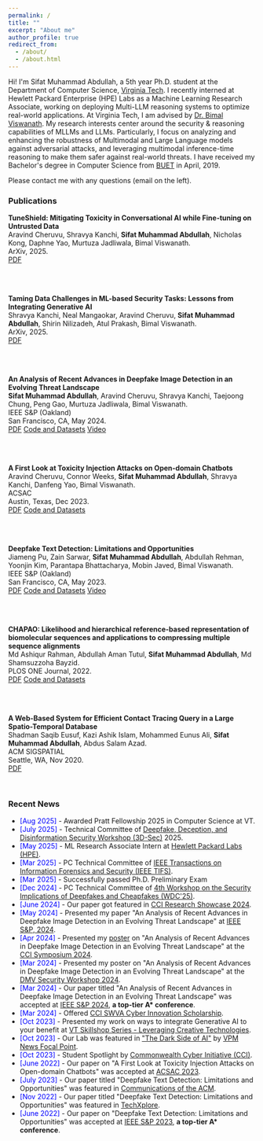 ```yaml
---
permalink: /
title: ""
excerpt: "About me"
author_profile: true
redirect_from: 
  - /about/
  - /about.html
---
```

<head>
<link rel="stylesheet" href="https://cdn.jsdelivr.net/npm/bootstrap@4.3.1/dist/css/bootstrap.min.css" integrity="sha384-ggOyR0iXCbMQv3Xipma34MD+dH/1fQ784/j6cY/iJTQUOhcWr7x9JvoRxT2MZw1T" crossorigin="anonymous">
</head>


Hi! I'm Sifat Muhammad Abdullah, a 5th year Ph.D. student at the Department of Computer Science, [Virginia Tech](https://cs.vt.edu/). I recently interned at Hewlett Packard Enterprise (HPE) Labs as a Machine Learning Research Associate, working on deploying Multi-LLM reasoning systems to optimize real-world applications. At Virginia Tech, I am advised by [Dr. Bimal Viswanath](https://people.cs.vt.edu/vbimal/). My research interests center around the security & reasoning capabilities of MLLMs and LLMs. Particularly, I focus on analyzing and enhancing the robustness of Multimodal and Large Language models against adversarial attacks, and leveraging multimodal inference-time reasoning to make them safer against real-world threats. I have received my Bachelor's degree in Computer Science from [BUET](https://cse.buet.ac.bd/) in April, 2019. 

Please contact me with any questions (email on the left).


<div>
<h3>Publications</h3>

<b>TuneShield: Mitigating Toxicity in Conversational AI while Fine-tuning on Untrusted Data</b>
<br>Aravind Cheruvu, Shravya Kanchi, <b>Sifat Muhammad Abdullah</b>, Nicholas Kong, Daphne Yao, Murtuza Jadliwala, Bimal Viswanath.
<br>ArXiv, 2025.
<br>
<a href="https://arxiv.org/abs/2507.05660" class="btn-sm btn-success text-decoration-none">PDF</a>

<br>
<br>

<b>Taming Data Challenges in ML-based Security Tasks: Lessons from Integrating Generative AI</b>
<br>Shravya Kanchi, Neal Mangaokar, Aravind Cheruvu, <b>Sifat Muhammad Abdullah</b>, Shirin Nilizadeh, Atul Prakash, Bimal Viswanath.
<br>ArXiv, 2025.
<br>
<a href="https://arxiv.org/abs/2507.06092" class="btn-sm btn-success text-decoration-none">PDF</a>

<br>
<br>

<b>An Analysis of Recent Advances in Deepfake Image Detection in an Evolving Threat Landscape</b>
<br><b>Sifat Muhammad Abdullah</b>, Aravind Cheruvu, Shravya Kanchi, Taejoong Chung, Peng Gao, Murtuza Jadliwala, Bimal Viswanath.
<br>IEEE S&P (Oakland) 
<br>San Francisco, CA, May 2024.
<br>
<a href="https://arxiv.org/abs/2404.16212" class="btn-sm btn-success text-decoration-none">PDF</a>
<a href="https://github.com/secml-lab-vt/EvolvingThreat-DeepfakeImageDetect" class="btn-sm btn-danger text-decoration-none">Code and Datasets</a>
<a href="https://www.youtube.com/watch?v=Eg8Qb3zXdD4" class="btn-sm btn-primary text-decoration-none">Video</a>

<br>
<br>

<b>A First Look at Toxicity Injection Attacks on Open-domain Chatbots</b> 
<br>Aravind Cheruvu, Connor Weeks, <b>Sifat Muhammad Abdullah</b>, Shravya Kanchi, Danfeng Yao, Bimal Viswanath.
<br>ACSAC
<br>Austin, Texas, Dec 2023.
<br>
<a href="https://dl.acm.org/doi/pdf/10.1145/3627106.3627122" class="btn-sm btn-success text-decoration-none">PDF</a>
<a href="https://github.com/secml-lab-vt/Chatbot-Toxicity-Injection" class="btn-sm btn-danger text-decoration-none">Code and Datasets</a>

<br>
<br>

<b>Deepfake Text Detection: Limitations and Opportunities</b>
<br>Jiameng Pu, Zain Sarwar, <b>Sifat Muhammad Abdullah</b>, Abdullah Rehman, Yoonjin Kim, Parantapa Bhattacharya, Mobin Javed, Bimal Viswanath.
<br>IEEE S&P (Oakland) 
<br>San Francisco, CA, May 2023.
<br>
<a href="https://arxiv.org/abs/2210.09421" class="btn-sm btn-success text-decoration-none">PDF</a>
<a href="https://github.com/jmpu/DeepfakeTextDetection" class="btn-sm btn-danger text-decoration-none">Code and Datasets</a>
<a href="https://www.youtube.com/watch?v=UEjWBVc85tc" class="btn-sm btn-primary text-decoration-none">Video</a>

<br>
<br>

<b>CHAPAO: Likelihood and hierarchical reference-based representation of biomolecular sequences and applications to compressing multiple sequence alignments</b> 
<br>Md Ashiqur Rahman, Abdullah Aman Tutul, <b>Sifat Muhammad Abdullah</b>, Md Shamsuzzoha Bayzid.
<br>PLOS ONE Journal, 2022.
<br>
<a href="https://journals.plos.org/plosone/article?id=10.1371/journal.pone.0265360" class="btn-sm btn-success text-decoration-none">PDF</a> 
<a href="https://github.com/ashiq24/CHAPAO" class="btn-sm btn-danger text-decoration-none">Code and Datasets</a>

<br>
<br>

<b>A Web-Based System for Efficient Contact Tracing Query in a Large Spatio-Temporal Database</b>
<br>Shadman Saqib Eusuf, Kazi Ashik Islam, Mohammed Eunus Ali, <b>Sifat Muhammad Abdullah</b>, Abdus Salam Azad.
<br>ACM SIGSPATIAL
<br>Seattle, WA, Nov 2020.
<br>
<a href="https://dl.acm.org/doi/10.1145/3397536.3422350" class="btn-sm btn-success text-decoration-none">PDF</a>

</div>

<br>

<div>
<h3>Recent News</h3>
<ul>
  <li><span style="color:Blue"> [Aug 2025] </span> - Awarded Pratt Fellowship 2025 in Computer Science at VT.</li>
  <li><span style="color:Blue"> [July 2025] </span> - Technical Committee of <a href="https://sites.google.com/view/3d-sec2025/home">Deepfake, Deception, and Disinformation Security Workshop (3D-Sec)</a> 2025.</li>
  <li><span style="color:Blue"> [May 2025] </span> - ML Research Associate Intern at <a href="https://www.hpe.com/us/en/hewlett-packard-labs.html">Hewlett Packard Labs (HPE)</a>.</li>
  <li><span style="color:Blue"> [Mar 2025] </span> - PC Technical Committee of <a href="https://signalprocessingsociety.org/publications-resources/ieee-transactions-information-forensics-and-security">IEEE Transactions on Information Forensics and Security (IEEE TIFS)</a>.</li>
  <li><span style="color:Blue"> [Mar 2025] </span> - Successfully passed Ph.D. Preliminary Exam </li>
  <li><span style="color:Blue"> [Dec 2024] </span> - PC Technical Committee of <a href="https://sites.google.com/view/wdc-2025/home">4th Workshop on the Security Implications of Deepfakes and Cheapfakes (WDC'25)</a>.</li>
  <li><span style="color:Blue"> [June 2024] </span> - Our paper got featured in <a href="https://cyberinitiative.org/research/research-showcase-june-2024/an-analysis-of-recent-advances-in-deepfake-image-detection-in-an.html">CCI Research Showcase 2024</a>.</li>
  <li><span style="color:Blue"> [May 2024] </span> - Presented my paper "An Analysis of Recent Advances in Deepfake Image Detection in an Evolving Threat Landscape" at <a href="https://sp2024.ieee-security.org/">IEEE S&P, 2024</a>.</li>
  <li><span style="color:Blue"> [Apr 2024] </span> - Presented my <a href="https://docs.google.com/presentation/d/1nSr1KnLya0VWi6gCRTsQ4NJC74etvnxM/edit?usp=sharing&ouid=109278097396550105742&rtpof=true&sd=true">poster</a> on "An Analysis of Recent Advances in Deepfake Image Detection in an Evolving Threat Landscape" at the <a href="https://cyberinitiative.org/events-programs/2024/cci-symposium-2024.html">CCI Symposium 2024</a>.</li>
  <li><span style="color:Blue"> [Mar 2024] </span> - Presented my poster on "An Analysis of Recent Advances in Deepfake Image Detection in an Evolving Threat Landscape" at the <a href="https://dmv-sec-workshop.github.io/">DMV Security Workshop 2024</a>.</li>
  <li><span style="color:Blue"> [Mar 2024] </span> - Our paper titled "An Analysis of Recent Advances in Deepfake Image Detection in an Evolving Threat Landscape" was accepted at <a href="https://sp2024.ieee-security.org/">IEEE S&P 2024</a>, <b>a top-tier A* conference</b>.</li>
  <li><span style="color:Blue"> [Mar 2024] </span> - Offered <a href="https://cyberinitiative-swva.org/news/events/cci-cyber-start-ups-lab-24.html">CCI SWVA Cyber Innovation Scholarship</a>.</li>
  <li><span style="color:Blue"> [Oct 2023] </span> - Presented my work on ways to integrate Generative AI to your benefit at <a href="https://vt.joinhandshake.com/stu/events/1378245">VT Skillshop Series - Leveraging Creative Technologies</a>.</li>
  <li><span style="color:Blue"> [Oct 2023] </span> - Our Lab was featured in <a href="https://www.vpm.org/2023-10-19/the-dark-side-of-ai">"The Dark Side of AI"</a> by <a href="https://www.vpm.org/">VPM News Focal Point</a>.</li>
  <li><span style="color:Blue"> [Oct 2023] </span> - Student Spotlight by <a href="https://www.linkedin.com/posts/commonwealth-cyber-initiative-southwest-virginia_deepfake-misinformation-cybersecurityawarenessmonth-activity-7116176081182707712-QyEw/?utm_source=share&utm_medium=member_android">Commonwealth Cyber Initiative (CCI)</a>.</li>
  <li><span style="color:Blue"> [June 2022] </span> - Our paper on "A First Look at Toxicity Injection Attacks on Open-domain Chatbots" was accepted at <a href="https://www.acsac.org/2023/program/papers/">ACSAC 2023</a>.</li>
  <li><span style="color:Blue"> [July 2023] </span> - Our paper titled "Deepfake Text Detection: Limitations and Opportunities" was featured in <a href="https://cacm.acm.org/magazines/2023/7/274036-the-rise-of-the-chatbots/fulltext">Communications of the ACM</a>.</li>
  <li><span style="color:Blue"> [Nov 2022] </span> - Our paper titled "Deepfake Text Detection: Limitations and Opportunities" was featured in <a href="https://techxplore.com/news/2022-11-strengths-limitations-approaches-deepfake-text.html">TechXplore</a>.</li>
  <li><span style="color:Blue"> [June 2022] </span> - Our paper on "Deepfake Text Detection: Limitations and Opportunities" was accepted at <a href="https://sp2023.ieee-security.org/">IEEE S&P 2023</a>, <b>a top-tier A* conference</b>.</li>
</ul>

</div>


